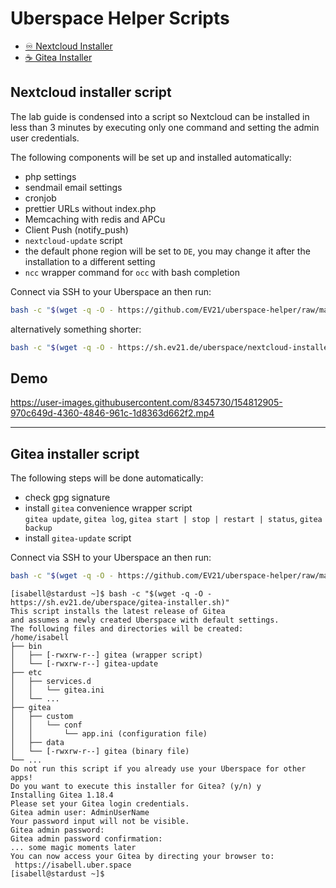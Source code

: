 # Uberspace Helper Scripts

- [♾️ Nextcloud Installer](#nextcloud-installer-script)
- [☕ Gitea Installer](#gitea-installer-script)

## Nextcloud installer script

The lab guide is condensed into a script so Nextcloud can be installed  in less than 3 minutes by executing only one command and setting the admin user credentials.

The following components will be set up and installed automatically:

- php settings
- sendmail email settings
- cronjob
- prettier URLs without index.php
- Memcaching with redis and APCu
- Client Push (notify_push)
- `nextcloud-update` script
- the default phone region will be set to `DE`, you may change it after the installation to a different setting
- `ncc` wrapper command for `occ` with bash completion

Connect via SSH to your Uberspace an then run:

```sh
bash -c "$(wget -q -O - https://github.com/EV21/uberspace-helper/raw/main/nextcloud-installer.sh)"
```

alternatively something shorter:

```sh
bash -c "$(wget -q -O - https://sh.ev21.de/uberspace/nextcloud-installer.sh)"
```

## Demo

<!-- markdownlint-disable-next-line MD034 -->
https://user-images.githubusercontent.com/8345730/154812905-970c649d-4360-4846-961c-1d8363d662f2.mp4

<!-- unused
[nextcloud-installer-gif-demo]: ./presentation/uberspace-nextcloud-installer.gif
-->

---

## Gitea installer script

The following steps will be done automatically:

- check gpg signature
- install `gitea` convenience wrapper script  
  `gitea update`, `gitea log`, `gitea start | stop | restart | status`, `gitea backup`
- install `gitea-update` script

Connect via SSH to your Uberspace an then run:

```sh
bash -c "$(wget -q -O - https://github.com/EV21/uberspace-helper/raw/main/gitea-installer.sh)"
```

```console
[isabell@stardust ~]$ bash -c "$(wget -q -O - https://sh.ev21.de/uberspace/gitea-installer.sh)"
This script installs the latest release of Gitea
and assumes a newly created Uberspace with default settings.
The following files and directories will be created:
/home/isabell
├── bin
│   ├── [-rwxrw-r--] gitea (wrapper script)
│   └── [-rwxrw-r--] gitea-update
├── etc
│   ├── services.d
│   │   └── gitea.ini
│   └── ...
├── gitea
│   ├── custom
│   │   └── conf
│   │       └── app.ini (configuration file)
│   ├── data
│   └── [-rwxrw-r--] gitea (binary file)
└── ...
Do not run this script if you already use your Uberspace for other apps!
Do you want to execute this installer for Gitea? (y/n) y
Installing Gitea 1.18.4
Please set your Gitea login credentials.
Gitea admin user: AdminUserName
Your password input will not be visible.
Gitea admin password:
Gitea admin password confirmation:
... some magic moments later
You can now access your Gitea by directing your browser to:
 https://isabell.uber.space
[isabell@stardust ~]$
```
